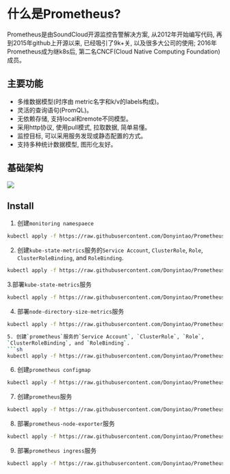 # 什么是Prometheus?

Prometheus是由SoundCloud开源监控告警解决方案, 从2012年开始编写代码, 再到2015年github上开源以来, 已经吸引了9k+关, 以及很多大公司的使用; 2016年Prometheus成为继k8s后, 第二名CNCF(Cloud Native Computing Foundation)成员。

## 主要功能

- 多维数据模型(时序由 metric名字和k/v的labels构成)。
- 灵活的查询语句(PromQL)。
- 无依赖存储, 支持local和remote不同模型。
- 采用http协议, 使用pull模式, 拉取数据, 简单易懂。
- 监控目标, 可以采用服务发现或静态配置的方式。
- 支持多种统计数据模型, 图形化友好。

## 基础架构

![](https://cdn.rawgit.com/prometheus/prometheus/c34257d069c630685da35bcef084632ffd5d6209/documentation/images/architecture.svg)

## Install
1. 创建`monitoring namespaece`
```sh
kubectl apply -f https://raw.githubusercontent.com/Donyintao/Prometheus/master/prometheus-namespace.yaml
```

2. 创建`kube-state-metrics`服务的`Service Account`, `ClusterRole`, `Role`,
`ClusterRoleBinding`, and `RoleBinding`.
```sh
kubectl apply -f https://raw.githubusercontent.com/Donyintao/Prometheus/master/kube-state-metrics-rbac.yaml
```

3.部署`kube-state-metrics`服务
```sh
kubectl apply -f https://raw.githubusercontent.com/Donyintao/Prometheus/master/kube-state-metrics-deployment.yaml
```

4. 部署`node-directory-size-metrics`服务
```sh
kubectl apply -f https://raw.githubusercontent.com/Donyintao/Prometheus/master/node-directory-size-metrics.yaml

5. 创建`prometheus`服务的`Service Account`, `ClusterRole`, `Role`,
`ClusterRoleBinding`, and `RoleBinding`.
```sh
kubectl apply -f https://raw.githubusercontent.com/Donyintao/Prometheus/master/prometheus-rbac.yaml
```

6. 创建`prometheus configmap`
```sh
kubectl apply -f https://raw.githubusercontent.com/Donyintao/Prometheus/master/prometheus-configmap.yaml
```

7. 创建`prometheus`服务
```sh
kubectl apply -f https://raw.githubusercontent.com/Donyintao/Prometheus/master/prometheus-deployment.yaml
```

8. 部署`prometheus-node-exporter`服务
```sh
kubectl apply -f https://raw.githubusercontent.com/Donyintao/Prometheus/master/prometheus-node-exporter.yaml
```

9. 部署`prometheus ingress`服务
```sh
kubectl apply -f https://raw.githubusercontent.com/Donyintao/Prometheus/master/prometheus-ingress.yaml
```
